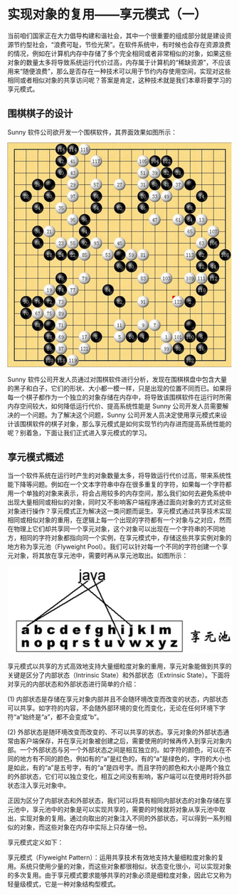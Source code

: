 # 实现对象的复用——享元模式（一）  

当前咱们国家正在大力倡导构建和谐社会，其中一个很重要的组成部分就是建设资源节约型社会，“浪费可耻，节俭光荣”。在软件系统中，有时候也会存在资源浪费的情况，例如在计算机内存中存储了多个完全相同或者非常相似的对象，如果这些对象的数量太多将导致系统运行代价过高，内存属于计算机的“稀缺资源”，不应该用来“随便浪费”，那么是否存在一种技术可以用于节约内存使用空间，实现对这些相同或者相似对象的共享访问呢？答案是肯定，这种技术就是我们本章将要学习的享元模式。  

## 围棋棋子的设计  

Sunny 软件公司欲开发一个围棋软件，其界面效果如图所示：

![围棋软件界面效果图](images/1339770306_7979.jpg)    

Sunny 软件公司开发人员通过对围棋软件进行分析，发现在围棋棋盘中包含大量的黑子和白子，它们的形状、大小都一模一样，只是出现的位置不同而已。如果将每一个棋子都作为一个独立的对象存储在内存中，将导致该围棋软件在运行时所需内存空间较大，如何降低运行代价、提高系统性能是 Sunny 公司开发人员需要解决的一个问题。为了解决这个问题，Sunny 公司开发人员决定使用享元模式来设计该围棋软件的棋子对象，那么享元模式是如何实现节约内存进而提高系统性能的呢？别着急，下面让我们正式进入享元模式的学习。  

## 享元模式概述  

当一个软件系统在运行时产生的对象数量太多，将导致运行代价过高，带来系统性能下降等问题。例如在一个文本字符串中存在很多重复的字符，如果每一个字符都用一个单独的对象来表示，将会占用较多的内存空间，那么我们如何去避免系统中出现大量相同或相似的对象，同时又不影响客户端程序通过面向对象的方式对这些对象进行操作？享元模式正为解决这一类问题而诞生。享元模式通过共享技术实现相同或相似对象的重用，在逻辑上每一个出现的字符都有一个对象与之对应，然而在物理上它们却共享同一个享元对象，这个对象可以出现在一个字符串的不同地方，相同的字符对象都指向同一个实例，在享元模式中，存储这些共享实例对象的地方称为享元池（Flyweight Pool）。我们可以针对每一个不同的字符创建一个享元对象，将其放在享元池中，需要时再从享元池取出。如图所示：

![字符享元对象示意图](images/1339770315_9635.jpg)   

享元模式以共享的方式高效地支持大量细粒度对象的重用，享元对象能做到共享的关键是区分了内部状态（Intrinsic State）和外部状态（Extrinsic State）。下面将对享元的内部状态和外部状态进行简单的介绍：  

(1)  内部状态是存储在享元对象内部并且不会随环境改变而改变的状态，内部状态可以共享。如字符的内容，不会随外部环境的变化而变化，无论在任何环境下字符“a”始终是“a”，都不会变成“b”。  

(2)  外部状态是随环境改变而改变的、不可以共享的状态。享元对象的外部状态通常由客户端保存，并在享元对象被创建之后，需要使用的时候再传入到享元对象内部。一个外部状态与另一个外部状态之间是相互独立的。如字符的颜色，可以在不同的地方有不同的颜色，例如有的“a”是红色的，有的“a”是绿色的，字符的大小也是如此，有的“a”是五号字，有的“a”是四号字。而且字符的颜色和大小是两个独立的外部状态，它们可以独立变化，相互之间没有影响，客户端可以在使用时将外部状态注入享元对象中。  

正因为区分了内部状态和外部状态，我们可以将具有相同内部状态的对象存储在享元池中，享元池中的对象是可以实现共享的，需要的时候就将对象从享元池中取出，实现对象的复用。通过向取出的对象注入不同的外部状态，可以得到一系列相似的对象，而这些对象在内存中实际上只存储一份。  

享元模式定义如下：  

享元模式（Flyweight Pattern）：运用共享技术有效地支持大量细粒度对象的复用。系统只使用少量的对象，而这些对象都很相似，状态变化很小，可以实现对象的多次复用。由于享元模式要求能够共享的对象必须是细粒度对象，因此它又称为轻量级模式，它是一种对象结构型模式。  
